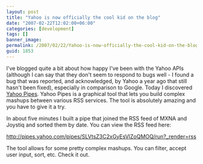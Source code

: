 ```yaml
---
layout: post
title: "Yahoo is now officially the cool kid on the blog"
date: "2007-02-22T12:02:00+06:00"
categories: [development]
tags: []
banner_image: 
permalink: /2007/02/22/Yahoo-is-now-officially-the-cool-kid-on-the-blog
guid: 1853
---
```


I've blogged quite a bit about how happy I've been with the Yahoo APIs (although I can say that they don't seem to respond to bugs well - I found a bug that was reported, and acknowledged, by Yahoo a year ago that still hasn't been fixed), especially in comparison to Google. Today I discovered  <a href="http://pipes.yahoo.com/">Yahoo Pipes</a>. Yahoo Pipes is a graphical tool that lets you build complex mashups between various RSS services. The tool is absolutely amazing and you have to give it a try. 

In about five minutes I built a pipe that joined the RSS feed of MXNA and Joystiq and sorted them by date. You can view the RSS feed here:

<a href="http://pipes.yahoo.com/pipes/SLVtsZ3C2xGyEsVlZoQMOQ/run?_render=rss">http://pipes.yahoo.com/pipes/SLVtsZ3C2xGyEsVlZoQMOQ/run?_render=rss</a>

The tool allows for some pretty complex mashups. You can filter, accept user input, sort, etc. Check it out.